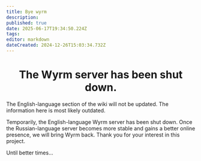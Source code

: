 ```yaml
---
title: Bye wyrm
description: 
published: true
date: 2025-06-17T19:34:50.224Z
tags: 
editor: markdown
dateCreated: 2024-12-26T15:03:34.732Z
---
```


# <center> The Wyrm server has been shut down.

The English-language section of the wiki will not be updated. The information here is most likely outdated.

Temporarily, the English-language Wyrm server has been shut down. Once the Russian-language server becomes more stable and gains a better online presence, we will bring Wyrm back. Thank you for your interest in this project.

Until better times...
